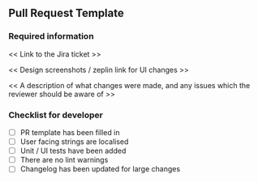 ## Pull Request Template

### Required information

<< Link to the Jira ticket >>

<< Design screenshots / zeplin link for UI changes >>

<< A description of what changes were made, and any issues which the reviewer should be aware of >>

### Checklist for developer

- [ ] PR template has been filled in 
- [ ] User facing strings are localised 
- [ ] Unit / UI tests have been added 
- [ ] There are no lint warnings 
- [ ] Changelog has been updated for large changes 
